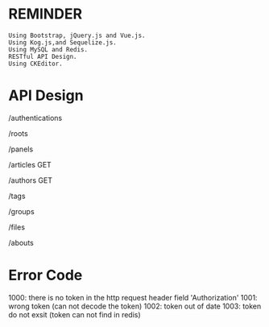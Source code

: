 # REMINDER
	Using Bootstrap, jQuery.js and Vue.js.
	Using Kog.js,and Sequelize.js.
	Using MySQL and Redis.
	RESTful API Design.
	Using CKEditor.

# API Design

/authentications

/roots

/panels

/articles
	GET

/authors
	GET

/tags

/groups

/files

/abouts


# Error Code
1000: there is no token in the http request header field 'Authorization'
1001: wrong token (can not decode the token)
1002: token out of date
1003: token do not exsit (token can not find in redis)
